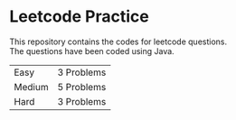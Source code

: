 # Leetcode Practice
This repository contains the codes for leetcode questions. <br>
The questions have been coded using Java. <br>
<table><tr><td>Easy</td><td>3 Problems</td></tr><tr><td>Medium</td><td>5 Problems</td></tr><tr><td>Hard</td><td>3 Problems</td></tr></table>
